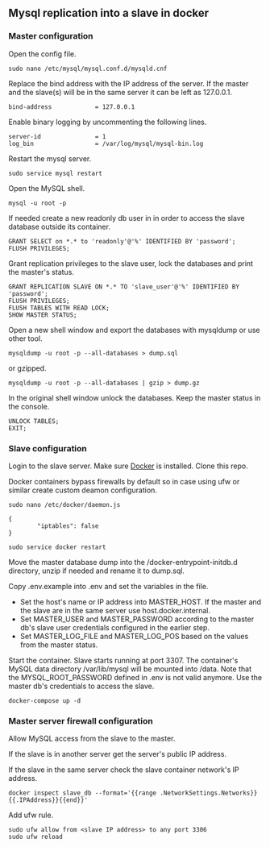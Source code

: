 ## Mysql replication into a slave in docker

### Master configuration

Open the config file.

```
sudo nano /etc/mysql/mysql.conf.d/mysqld.cnf
```

Replace the bind address with the IP address of the server. If the master and the slave(s) will be in the same server it can be left as 127.0.0.1.

```
bind-address            = 127.0.0.1
```

Enable binary logging by uncommenting the following lines.

```
server-id               = 1
log_bin                 = /var/log/mysql/mysql-bin.log 
```

Restart the mysql server.

```
sudo service mysql restart
```

Open the MySQL shell. 

```
mysql -u root -p
```

If needed create a new readonly db user in in order to access the slave database outside its container.

```
GRANT SELECT on *.* to 'readonly'@'%' IDENTIFIED BY 'password';
FLUSH PRIVILEGES;
```

Grant replication privileges to the slave user, lock the databases and print the master's status.

```
GRANT REPLICATION SLAVE ON *.* TO 'slave_user'@'%' IDENTIFIED BY 'password';
FLUSH PRIVILEGES;
FLUSH TABLES WITH READ LOCK;
SHOW MASTER STATUS;
```

Open a new shell window and export the databases with mysqldump or use other tool.

```
mysqldump -u root -p --all-databases > dump.sql
```

or gzipped.

```
mysqldump -u root -p --all-databases | gzip > dump.gz
```

In the original shell window unlock the databases. Keep the master status in the console.

```
UNLOCK TABLES;
EXIT;
```

### Slave configuration

Login to the slave server. Make sure [Docker](https://docs.docker.com/install/) is installed. Clone this repo.

Docker containers bypass firewalls by default so in case using ufw or similar create custom deamon configuration.

```
sudo nano /etc/docker/daemon.js
```

```
{
        "iptables": false
}
```

```
sudo service docker restart
```

Move the master database dump into the /docker-entrypoint-initdb.d directory, unzip if needed and rename it to dump.sql.

Copy .env.example into .env and set the variables in the file.

- Set the host's name or IP address into MASTER_HOST. If the master and the slave are in the same server use host.docker.internal.
- Set MASTER_USER and MASTER_PASSWORD according to the master db's slave user credentials configured in the earlier step.
- Set MASTER_LOG_FILE and MASTER_LOG_POS based on the values from the master status.

Start the container. Slave starts running at port 3307. The container's MySQL data directory /var/lib/mysql will be mounted into /data. Note that the MYSQL_ROOT_PASSWORD defined in .env is not valid anymore. Use the master db's credentials to access the slave.

```
docker-compose up -d
```

### Master server firewall configuration

Allow MySQL access from the slave to the master.

If the slave is in another server get the server's public IP address.

If the slave in the same server check the slave container network's IP address. 

```
docker inspect slave_db --format='{{range .NetworkSettings.Networks}}{{.IPAddress}}{{end}}'
```

Add ufw rule.

```
sudo ufw allow from <slave IP address> to any port 3306
sudo ufw reload
```
